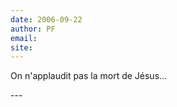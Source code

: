 ```yaml
---
date: 2006-09-22
author: PF
email: 
site: 
---
```


<p>
On n'applaudit pas la mort de Jésus...
</p>
---